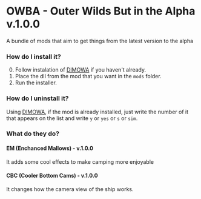# OWBA - Outer Wilds But in the Alpha v.1.0.0
A bundle of mods that aim to get things from the latest version to the alpha

### How do I install it?

0. Follow instalation of [DIMOWA](https://github.com/ShoosGun/DIMOWA) if you haven't already. 
1. Place the dll from the mod that you want in the `mods` folder.
2. Run the installer.

### How do I uninstall it?

Using [DIMOWA](https://github.com/ShoosGun/DIMOWA), if the mod is already installed, just write the number of it that appears on the list and write `y` or `yes` or `s` or `sim`.

### What do they do?

#### EM (Enchanced Mallows) - v.1.0.0
It adds some cool effects to make camping more enjoyable

#### CBC (Cooler Bottom Cams) - v.1.0.0
It changes how the camera view of the ship works.
  
